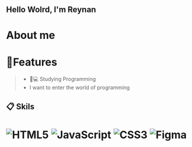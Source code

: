 ## Hello Wolrd, I'm Reynan
# About me
#### 
# 💬Features
>- 📕💻 Studying Programming
>- I want to enter the world of programming
## 📋 Skils
# ![HTML5](https://img.shields.io/badge/html5-%23E34F26.svg?style=for-the-badge&logo=html5&logoColor=white) ![JavaScript](https://img.shields.io/badge/javascript-%23323330.svg?style=for-the-badge&logo=javascript&logoColor=%23F7DF1E) ![CSS3](https://img.shields.io/badge/css3-%231572B6.svg?style=for-the-badge&logo=css3&logoColor=white)  ![Figma](https://img.shields.io/badge/Figma-696969?style=for-the-badge&logo=figma&logoColor=figma)
